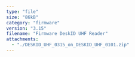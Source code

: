 ```yaml
---
type: "file"
size: "86kB"
category: "firmware"
version: "3.15"
filename: "Firmware DeskID UHF Reader"
attachments:
  - "./DESKID_UHF_0315_on_DESKID_UHF_0101.zip"
---
```

